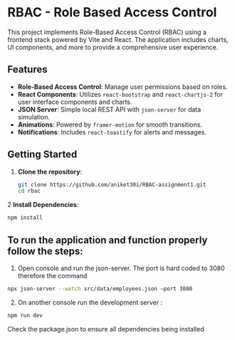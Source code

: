 # RBAC - Role Based Access Control
This project implements Role-Based Access Control (RBAC) using a frontend stack powered by Vite and React. The application includes charts, UI components, and more to provide a comprehensive user experience.

## Features

- **Role-Based Access Control**: Manage user permissions based on roles.
- **React Components**: Utilizes `react-bootstrap` and `react-chartjs-2` for user interface components and charts.
- **JSON Server**: Simple local REST API with `json-server` for data simulation.
- **Animations**: Powered by `framer-motion` for smooth transitions.
- **Notifications**: Includes `react-toastify` for alerts and messages.

## Getting Started

1. **Clone the repository**:
   ```bash
   git clone https://github.com/aniket30i/RBAC-assignment1.git
   cd rbac
2 **Install Dependencies**:
```bash
npm install
```

##  To run the application and function properly follow the steps:
1.	Open console and run the json-server. The port is hard coded to 3080 therefore the command

```bash
npx json-server --watch src/data/employees.json –port 3080
```

2.	On another console run the development server : 

```bash
npm run dev
```


Check the package.json to ensure all dependencies being installed  



